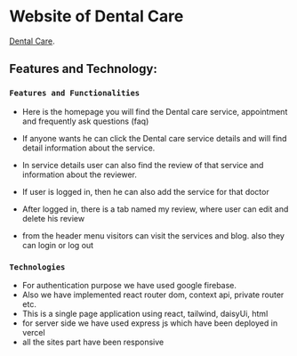 # Website of Dental Care

 [Dental Care](https://dental-service-care.web.app/).

## Features and Technology:


### `Features and Functionalities`

* Here is the homepage you will find the Dental care service, appointment and frequently ask questions (faq)

* If anyone wants he can click the Dental care service details and will find detail information about the service.
* In service details user can also find the review of that service and information about the reviewer.
* If user is logged in, then he can also add the service for that doctor
* After logged in, there is a tab named my review, where user can edit and delete his review
* from the header menu visitors can visit the services and blog. also they can login or log out




### `Technologies`
* For authentication purpose we have used google firebase.
* Also we have implemented react router dom, context api, private router etc.
* This is a single page application using react, tailwind, daisyUi, html
* for server side we have used express js which have been deployed in vercel
* all the sites part have been responsive